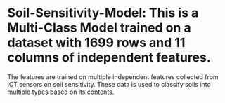 # Soil-Sensitivity-Model: This is a Multi-Class Model trained on a dataset with 1699 rows and 11 columns of independent features.
The features are trained on multiple independent features collected from IOT sensors on soil sensitivity. These data is used to classify soils into multiple types based on its contents.
